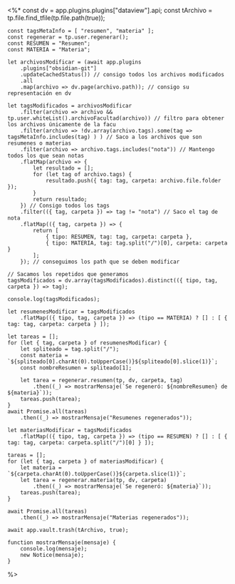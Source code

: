 <%* 
	const dv = app.plugins.plugins["dataview"].api;
	const tArchivo = tp.file.find_tfile(tp.file.path(true));

	const tagsMetaInfo = [ "resumen", "materia" ];
	const regenerar = tp.user.regenerar();
	const RESUMEN = "Resumen";
	const MATERIA = "Materia";

	let archivosModificar = (await app.plugins
		.plugins["obsidian-git"]
		.updateCachedStatus()) // consigo todos los archivos modificados
		.all
		.map(archivo => dv.page(archivo.path)); // consigo su representación en dv
	
	let tagsModificados = archivosModificar
		.filter(archivo => archivo && tp.user.whiteList().archivoFacultad(archivo)) // filtro para obtener los archivos únicamente de la facu
		.filter(archivo => !dv.array(archivo.tags).some(tag => tagsMetaInfo.includes(tag) ) ) // Saco a los archivos que son resumenes o materias
		.filter(archivo => archivo.tags.includes("nota")) // Mantengo todos los que sean notas
		.flatMap(archivo => { 
			let resultado = [];
			for (let tag of archivo.tags) {
				resultado.push({ tag: tag, carpeta: archivo.file.folder });
			}
			return resultado;
		}) // Consigo todos los tags
		.filter(({ tag, carpeta }) => tag != "nota") // Saco el tag de nota
		.flatMap(({ tag, carpeta }) => {
			return [
				{ tipo: RESUMEN, tag: tag, carpeta: carpeta },
				{ tipo: MATERIA, tag: tag.split("/")[0], carpeta: carpeta }
			];
		}); // conseguimos los path que se deben modificar

	// Sacamos los repetidos que generamos
	tagsModificados = dv.array(tagsModificados).distinct(({ tipo, tag, carpeta }) => tag);

	console.log(tagsModificados);

	let resumenesModificar = tagsModificados
		.flatMap(({ tipo, tag, carpeta }) => (tipo == MATERIA) ? [] : [ { tag: tag, carpeta: carpeta } ]);
	
	let tareas = [];
	for (let { tag, carpeta } of resumenesModificar) {
		let spliteado = tag.split("/");
		const materia = `${spliteado[0].charAt(0).toUpperCase()}${spliteado[0].slice(1)}`;
		const nombreResumen = spliteado[1];
		
		let tarea = regenerar.resumen(tp, dv, carpeta, tag)
			.then((_) => mostrarMensaje(`Se regeneró: ${nombreResumen} de ${materia}`));
		tareas.push(tarea);
	}
	await Promise.all(tareas)
		.then((_) => mostrarMensaje("Resumenes regenerados"));	

	let materiasModificar = tagsModificados
		.flatMap(({ tipo, tag, carpeta }) => (tipo == RESUMEN) ? [] : [ { tag: tag, carpeta: carpeta.split("/")[0] } ]);

	tareas = [];
	for (let { tag, carpeta } of materiasModificar) {
		let materia = `${carpeta.charAt(0).toUpperCase()}${carpeta.slice(1)}`;
		let tarea = regenerar.materia(tp, dv, carpeta)
			.then((_) => mostrarMensaje(`Se regeneró: ${materia}`));
		tareas.push(tarea);
	}

	await Promise.all(tareas)
		.then((_) => mostrarMensaje("Materias regenerados"));	

	await app.vault.trash(tArchivo, true);

	function mostrarMensaje(mensaje) {
		console.log(mensaje);
		new Notice(mensaje);
	}
%>

